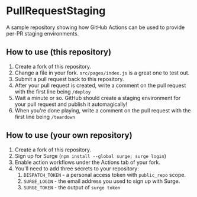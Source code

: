 # PullRequestStaging

A sample repository showing how GitHub Actions can be used to provide per-PR staging environments.

## How to use (this repository)

1. Create a fork of this repository.
1. Change a file in your fork. `src/pages/index.js` is a great one to test out.
1. Submit a pull request back to this repository.
1. After your pull request is created, write a comment on the pull request with the first line being `/deploy`
1. Wait a minute or so. GitHub should create a staging environment for your pull request and publish it automagically!
1. When you're done playing, write a comment on the pull request with the first line being `/teardown`

## How to use (your own repository)

1. Create a fork of this repository.
1. Sign up for Surge (`npm install --global surge; surge login`)
1. Enable action workflows under the Actions tab of your fork.
1. You'll need to add three secrets to your repository:
   1. `DISPATCH_TOKEN` - a personal access token with `public_repo` scope.
   1. `SURGE_LOGIN` - the email address you used to sign up with Surge.
   1. `SURGE_TOKEN` - the output of `surge token`